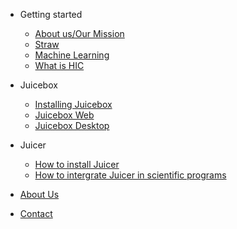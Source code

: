 
- Getting started

  - [About us/Our Mission](quickstart.md)
  - [Straw](more-pages.md)
  - [Machine Learning](custom-navbar.md)
  - [What is HIC](cover.md)

- Juicebox

  - [Installing Juicebox](configuration.md)
  - [Juicebox Web](themes.md)
  - [Juicebox Desktop](plugins.md)

- Juicer

  - [How to install Juicer](helpers.md)
  - [How to intergrate Juicer in scientific programs](vue.md)


- [About Us](README.md)
- [Contact](something.md)
